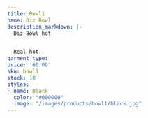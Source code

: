 ```yaml
---
title: Bowl1
name: Diz Bowl
description_markdown: |-
  Diz Bowl hot


  Real hot.
garment_type: 
price: '60.00'
sku: bowl1
stock: 10
styles:
- name: Black
  color: "#000000"
  image: "/images/products/bowl1/black.jpg"
---
```


